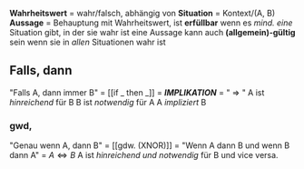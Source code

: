 **Wahrheitswert** = wahr/falsch, abhängig von **Situation** = Kontext/(A, B)
**Aussage** = Behauptung mit Wahrheitswert, ist **erfüllbar** wenn es _mind. eine_ Situation gibt, in der sie wahr ist
eine Aussage kann auch **(allgemein)-gültig** sein wenn sie in _allen_ Situationen wahr ist

## Falls, dann
"Falls A, dann immer B" = [[if _ then _]] = _**IMPLIKATION**_ = " ⇒ "
A ist _hinreichend_ für B
B ist _notwendig_ für A
A _impliziert_ B

### gwd,
"Genau wenn A, dann B" = [[gdw. (XNOR)]] = "Wenn A dann B und wenn B dann A" = $A \Leftrightarrow B$
A ist _hinreichend und notwendig_ für B und vice versa.